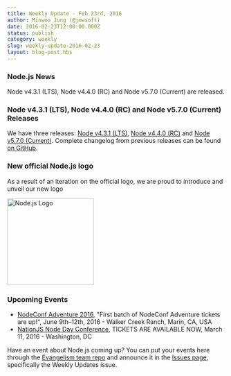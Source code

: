 ```yaml
---
title: Weekly Update - Feb 23rd, 2016
author: Minwoo Jung (@jmwsoft)
date: 2016-02-23T12:00:00.000Z
status: publish
category: weekly
slug: weekly-update-2016-02-23
layout: blog-post.hbs
---
```


### Node.js News

Node v4.3.1 (LTS), Node v4.4.0 (RC) and Node v5.7.0 (Current) are released.

### Node v4.3.1 (LTS), Node v4.4.0 (RC) and Node v5.7.0 (Current) Releases

We have three releases: [Node v4.3.1 (LTS)](https://nodejs.org/en/blog/release/v4.3.1/), [Node v4.4.0 (RC)](https://github.com/nodejs/node/pull/5301) and [Node v5.7.0 (Current)](https://nodejs.org/en/blog/release/v5.7.0/). Complete changelog from previous releases can be found [on GitHub](https://github.com/nodejs/node/blob/master/CHANGELOG.md).

### New official Node.js logo

As a result of an iteration on the official logo, we are proud to introduce and unveil our new logo

<img src="https://cloud.githubusercontent.com/assets/43438/13207731/d7c62f3e-d94c-11e5-8ff8-f32c74b13cc3.png" alt="Node.js Logo" width="200">

### Upcoming Events

* [NodeConf Adventure 2016](https://ti.to/nodeconf/adventure-2016), "First batch of NodeConf Adventure tickets are up!", June 9th–12th, 2016 - Walker Creek Ranch, Marin, CA, USA
* [NationJS Node Day Conference](http://nationjs.com/), TICKETS ARE AVAILABLE NOW, March 11, 2016 - Washington, DC

Have an event about Node.js coming up? You can put your events here through the [Evangelism team repo](https://github.com/nodejs/evangelism) and announce it in the [Issues page](https://github.com/nodejs/evangelism/issues), specifically the Weekly Updates issue.
